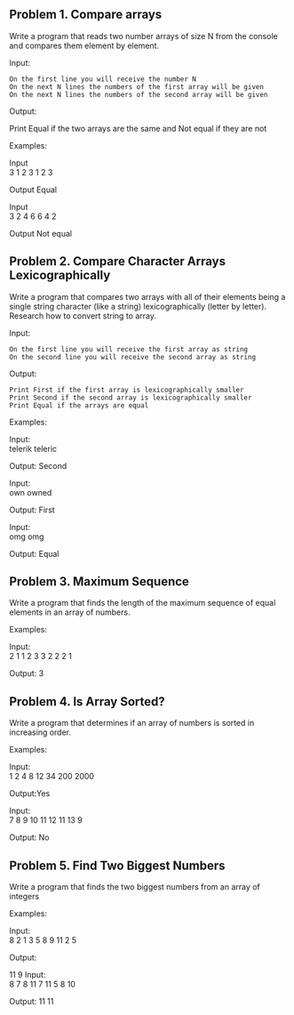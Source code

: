 ## Problem 1. Compare arrays

Write a program that reads two number arrays of size N from the console and compares them element by element.


Input:

    On the first line you will receive the number N
    On the next N lines the numbers of the first array will be given
    On the next N lines the numbers of the second array will be given


Output:

Print Equal if the two arrays are the same and Not equal if they are not


Examples:


Input           	
3
1
2
3
1
2
3 	

Output
Equal

Input           	
3
2
4
6
6
4
2 	

Output
Not equal





## Problem 2. Compare Character Arrays Lexicographically

Write a program that compares two arrays with all of their elements being a single string character (like a string) lexicographically (letter by letter). Research how to convert string to array.


Input:

    On the first line you will receive the first array as string
    On the second line you will receive the second array as string


Output:

    Print First if the first array is lexicographically smaller
    Print Second if the second array is lexicographically smaller
    Print Equal if the arrays are equal


Examples:


Input:          	
telerik
teleric 	

Output: 
Second


Input:           	
own
owned 	

Output:
First


Input:           	
omg
omg 	

Output:
Equal

## Problem 3. Maximum Sequence

Write a program that finds the length of the maximum sequence of equal elements in an array of numbers.


Examples:


Input:                               	
2 1 1 2 3 3 2 2 2 1 	

Output:
3


## Problem 4. Is Array Sorted?

Write a program that determines if an array of numbers is sorted in increasing order.


Examples:


Input:                                          	
1 2 4 8 12 34 200 2000 	

Output:Yes

Input:                                         	
7 8 9 10 11 12 11 13 9 	

Output:
No


## Problem 5. Find Two Biggest Numbers

Write a program that finds the two biggest numbers from an array of integers


Examples:


Input:                                   	
8 2 1 3 5 8 9 11 2 5 	

Output:

11 9
Input:                                   	
8 7 8 11 7 11 5 8 10 	

Output:
11 11
